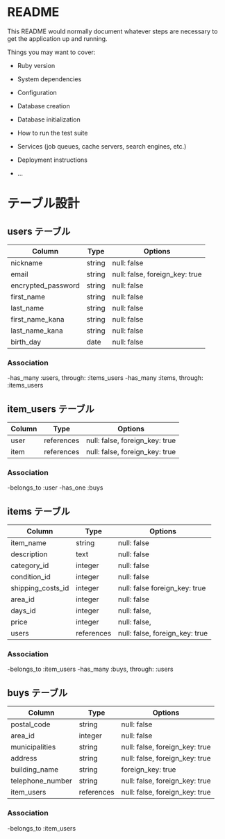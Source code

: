 # README

This README would normally document whatever steps are necessary to get the
application up and running.

Things you may want to cover:

* Ruby version

* System dependencies

* Configuration

* Database creation

* Database initialization

* How to run the test suite

* Services (job queues, cache servers, search engines, etc.)

* Deployment instructions

* ...

# テーブル設計


## users テーブル

| Column                    | Type   | Options                        |
| ------------------        | ------ | -----------                    |
| nickname                  | string | null: false                    |
| email                     | string | null: false, foreign_key: true |
| encrypted_password        | string | null: false                    |
| first_name                | string | null: false                    |
| last_name                 | string | null: false                    |
| first_name_kana           | string | null: false                    |
| last_name_kana            | string | null: false                    |
| birth_day                 | date   | null: false                    |

### Association

-has_many :users, through: :items_users
-has_many :items, through: :items_users

## item_users テーブル

| Column    | Type       | Options                        |
| ------    | ---------- | ------------------------------ |
| user      | references | null: false, foreign_key: true |
| item      | references | null: false, foreign_key: true |

### Association

-belongs_to :user
-has_one :buys

## items テーブル

| Column            | Type       | Options                        |
| ------            | ------     | -----------                    |
| item_name         | string     | null: false                    |
| description       | text       | null: false                    |
| category_id       | integer    | null: false                    |
| condition_id      | integer    | null: false                    |
| shipping_costs_id | integer    | null: false  foreign_key: true |
| area_id           | integer    | null: false                    |
| days_id           | integer    | null: false,                   |
| price             | integer    | null: false,                   |
| users             | references | null: false, foreign_key: true |

### Association

-belongs_to :item_users
-has_many :buys, through: :users

## buys テーブル

| Column                 | Type       | Options                         |
| ------                 | ------     | -----------                     |
| postal_code            | string     | null: false                     |
| area_id                | integer    | null: false                     |
| municipalities         | string     | null: false, foreign_key: true  |
| address                | string     | null: false, foreign_key: true  |
| building_name          | string     | foreign_key: true               |
| telephone_number       | string     | null: false, foreign_key: true  |
| item_users             | references | null: false, foreign_key: true  |
### Association

-belongs_to :item_users